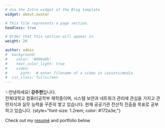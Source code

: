 ```yaml
---
# Use the Intro widget of the Blog template
widget: about.avatar

# This file represents a page section.
headless: true

# Order that this section will appear in.
weight: 20

author: admin
#  background:
#    color: '#090a0b'
#    text_color_light: true
#    video:
#      path:  # enter filename of a video in /assets/media
#  css_class: fullscreen
---
```



✨안녕하세요! **강주현**입니다. <br>
전북대학교 컴퓨터공학부 재학중이며,
시스템 보안과 네트워크 관리에 관심을 가지고 관련지식과 실무 능력을 꾸준히 쌓고 있습니다.
현재 공공기관 전산직 진출을 목표로 공부하고 있습니다.
{style="font-size: 1.2rem; color: #172a3e;"}

Check out my [resumé](/about/) and portfolio below 

<style>
/* 🌙 다크모드 전용 — 글씨 흰색으로 변경 */
.dark .wg-about,
[data-theme="dark"] .wg-about {
  color: #ffffff !important;
}

.dark .wg-about a,
[data-theme="dark"] .wg-about a {
  color: #9BE8FF !important; /* 링크는 은은한 하늘색 */
}

.dark .wg-about strong {
  color: #fff !important;
}

.dark .wg-about em {
  color: #f0f0f0 !important;
}
</style>